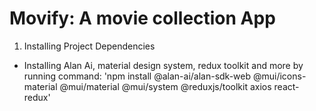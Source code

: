 # Movify: A movie collection App

1. Installing Project Dependencies

- Installing Alan Ai, material design system, redux toolkit and more by running command: 'npm install @alan-ai/alan-sdk-web @mui/icons-material @mui/material @mui/system @reduxjs/toolkit axios react-redux'
